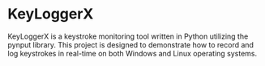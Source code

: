 # KeyLoggerX
KeyLoggerX is a keystroke monitoring tool written in Python utilizing the pynput library. This project is designed to demonstrate how to record and log keystrokes in real-time on both Windows and Linux operating systems.
